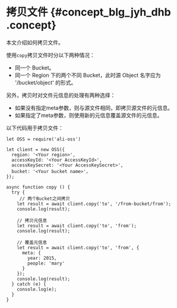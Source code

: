 # 拷贝文件 {#concept_blg_jyh_dhb .concept}

本文介绍如何拷贝文件。

使用`copy`拷贝文件时分以下两种情况：

-   同一个 Bucket。
-   同一个 Region 下的两个不同 Bucket，此时源 Object 名字应为 '/bucket/object' 的形式。

另外，拷贝时对文件元信息的处理有两种选择：

-   如果没有指定meta参数，则与源文件相同，即拷贝源文件的元信息。
-   如果指定了meta参数，则使用新的元信息覆盖源文件的元信息。

以下代码用于拷贝文件：

```language-js
let OSS = require('ali-oss')

let client = new OSS({
  region: '<Your region>',
  accessKeyId: '<Your AccessKeyId>',
  accessKeySecret: '<Your AccessKeySecret>',
  bucket: '<Your bucket name>'，
});

async function copy () {
  try {
     // 两个Bucket之间拷贝
    let result = await client.copy('to', '/from-bucket/from');
    console.log(result);

    // 拷贝元信息
    let result = await client.copy('to', 'from');
    console.log(result);

    // 覆盖元信息
    let result = await client.copy('to', 'from', {
      meta: {
        year: 2015,
        people: 'mary'
      }
    });
    console.log(result);
  } catch (e) {
    console.log(e);
  }
}

```

